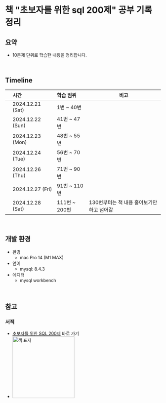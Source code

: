 # 책 "초보자를 위한 sql 200제" 공부 기록 정리

## 요약

- 10문제 단위로 학습한 내용을 정리합니다.

<br />

## Timeline

|     | 시간             | 학습 범위     | 비고                                       |
| :-- | :--------------- | :------------ | ------------------------------------------ |
|     | 2024.12.21 (Sat) | 1번 ~ 40번    |                                            |
|     | 2024.12.22 (Sun) | 41번 ~ 47번   |                                            |
|     | 2024.12.23 (Mon) | 48번 ~ 55번   |                                            |
|     | 2024.12.24 (Tue) | 56번 ~ 70번   |                                            |
|     | 2024.12.26 (Thu) | 71번 ~ 90번   |                                            |
|     | 2024.12.27 (Fri) | 91번 ~ 110번  |                                            |
|     | 2024.12.28 (Sat) | 111번 ~ 200번 | 130번부터는 책 내용 훑어보기만 하고 넘어감 |

<br />

## 개발 환경

- 환경
  - mac Pro 14 (M1 MAX)
- 언어
  - mysql: 8.4.3
- 에디터
  - mysql workbench

<br />

## 참고

### 서적

- <a href="https://product.kyobobook.co.kr/detail/S000000833249">초보자를 위한 SQL 200제</a> 바로 가기
- <img src="https://github.com/user-attachments/assets/cee41e0d-c49e-4b56-a329-792f8ff28164" alt="책 표지" width="200" />
